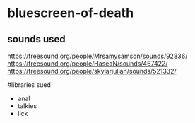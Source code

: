 # bluescreen-of-death



## sounds used

https://freesound.org/people/Mrsamysamson/sounds/92836/
https://freesound.org/people/HaseaN/sounds/467422/
https://freesound.org/people/skylarjulian/sounds/521332/

#libraries sued
* anal
* talkies
* lick 